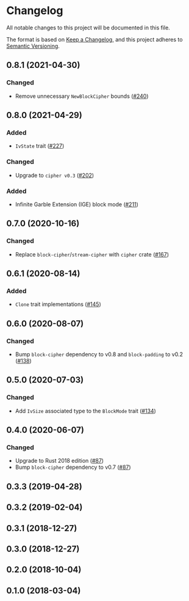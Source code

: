 # Changelog

All notable changes to this project will be documented in this file.

The format is based on [Keep a Changelog](https://keepachangelog.com/en/1.0.0/),
and this project adheres to [Semantic Versioning](https://semver.org/spec/v2.0.0.html).

## 0.8.1 (2021-04-30)
### Changed
- Remove unnecessary `NewBlockCipher` bounds ([#240])

[#240]: https://github.com/RustCrypto/block-ciphers/pull/240

## 0.8.0 (2021-04-29)
### Added
- `IvState` trait ([#227])

### Changed
- Upgrade to `cipher v0.3` ([#202])

### Added
- Infinite Garble Extension (IGE) block mode ([#211])

[#202]: https://github.com/RustCrypto/block-ciphers/pull/202
[#211]: https://github.com/RustCrypto/block-ciphers/pull/211
[#227]: https://github.com/RustCrypto/block-ciphers/pull/227

## 0.7.0 (2020-10-16)
### Changed
- Replace `block-cipher`/`stream-cipher` with `cipher` crate ([#167])

[#167]: https://github.com/RustCrypto/block-ciphers/pull/167

## 0.6.1 (2020-08-14)
### Added
- `Clone` trait implementations ([#145])

[#145]: https://github.com/RustCrypto/block-ciphers/pull/145

## 0.6.0 (2020-08-07)
### Changed
- Bump `block-cipher` dependency to v0.8 and `block-padding` to v0.2 ([#138])

[#138]: https://github.com/RustCrypto/block-ciphers/pull/138

## 0.5.0 (2020-07-03)
### Changed
- Add `IvSize` associated type to the `BlockMode` trait ([#134])

[#134]: https://github.com/RustCrypto/block-ciphers/pull/134

## 0.4.0 (2020-06-07)
### Changed
- Upgrade to Rust 2018 edition ([#87])
- Bump `block-cipher` dependency to v0.7 ([#87])

[#87]: https://github.com/RustCrypto/block-ciphers/pull/87

## 0.3.3 (2019-04-28)

## 0.3.2 (2019-02-04)

## 0.3.1 (2018-12-27)

## 0.3.0 (2018-12-27)

## 0.2.0 (2018-10-04)

## 0.1.0 (2018-03-04)
